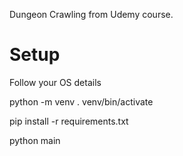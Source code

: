 Dungeon Crawling from Udemy course.

# Setup
Follow your OS details

python -m venv
. venv/bin/activate

pip install -r requirements.txt

python main